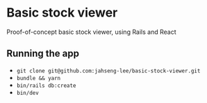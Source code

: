 # Basic stock viewer

Proof-of-concept basic stock viewer, using Rails and React

## Running the app

* `git clone git@github.com:jahseng-lee/basic-stock-viewer.git`
* `bundle && yarn`
* `bin/rails db:create`
* `bin/dev`
